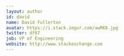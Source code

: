 ```yaml
---
layout: author
id: david
name: David Fullerton
avatar: https://i.stack.imgur.com/awRK8.jpg
twitter: df07
job: VP of Engineering
website: http://www.stackexchange.com
---
```

